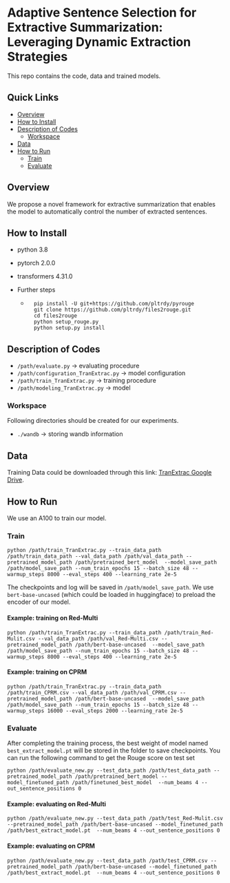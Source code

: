# Adaptive Sentence Selection for Extractive Summarization: Leveraging Dynamic Extraction Strategies

This repo contains the code, data and trained models.

## Quick Links

- [Overview](#overview)
- [How to Install](#how-to-install)
- [Description of Codes](#description-of-codes)
  - [Workspace](#workspace)
- [Data](#Data)
- [How to Run](#how-to-run)
  -  [Train](#train)
  -  [Evaluate](#evaluate)

## Overview

We propose a novel framework for extractive summarization that enables the model to automatically control the number of extracted sentences. 


## How to Install

- python 3.8

- pytorch 2.0.0

- transformers 4.31.0

- Further steps

    - ```
        pip install -U git+https://github.com/pltrdy/pyrouge
        git clone https://github.com/pltrdy/files2rouge.git     
        cd files2rouge
        python setup_rouge.py
        python setup.py install
        ```

## Description of Codes
- `/path/evaluate.py` -> evaluating procedure
- `/path/configuration_TranExtrac.py` -> model configuration
- `/path/train_TranExtrac.py` -> training procedure
- `/path/modeling_TranExtrac.py` -> model


### Workspace
Following directories should be created for our experiments.
- `./wandb` -> storing wandb information

## Data

Training Data could be downloaded through this link: [TranExtrac Google Drive](https://drive.google.com/drive/folders/1xx-9-EinBhhOdBn1TyCaRuORzDRCIqoX?usp=sharing).


## How to Run

We use an A100 to train our model.

### Train
```console
python /path/train_TranExtrac.py --train_data_path /path/train_data_path --val_data_path /path/val_data_path --pretrained_model_path /path/pretrained_bert_model  --model_save_path /path/model_save_path --num_train_epochs 15 --batch_size 48 --warmup_steps 8000 --eval_steps 400 --learning_rate 2e-5
```
The checkpoints and log will be saved in `/path/model_save_path`. We use `bert-base-uncased` (which could be loaded in huggingface) to preload the encoder of our model.
#### Example: training on Red-Multi
```console
python /path/train_TranExtrac.py --train_data_path /path/train_Red-Mulit.csv --val_data_path /path/val_Red-Multi.csv --pretrained_model_path /path/bert-base-uncased  --model_save_path /path/model_save_path --num_train_epochs 15 --batch_size 48 --warmup_steps 8000 --eval_steps 400 --learning_rate 2e-5
```

#### Example: training on CPRM

```console
python /path/train_TranExtrac.py --train_data_path /path/train_CPRM.csv --val_data_path /path/val_CPRM.csv --pretrained_model_path /path/bert-base-uncased  --model_save_path /path/model_save_path --num_train_epochs 15 --batch_size 48 --warmup_steps 16000 --eval_steps 2000 --learning_rate 2e-5
```

#### 

### Evaluate

After completing the training process, the best weight of model named `best_extract_model.pt` will be stored in the folder to save checkpoints.  You can run the following command to get the Rouge score on test set

```console
python /path/evaluate_new.py --test_data_path /path/test_data_path --pretrained_model_path /path/pretrained_bert_model --model_finetuned_path /path/finetuned_best_model  --num_beams 4 --out_sentence_positions 0
```

#### Example: evaluating on Red-Multi

```console
python /path/evaluate_new.py --test_data_path /path/test_Red-Mulit.csv --pretrained_model_path /path/bert-base-uncased --model_finetuned_path /path/best_extract_model.pt  --num_beams 4 --out_sentence_positions 0
```

#### Example: evaluating on CPRM

```console
python /path/evaluate_new.py --test_data_path /path/test_CPRM.csv --pretrained_model_path /path/bert-base-uncased --model_finetuned_path /path/best_extract_model.pt  --num_beams 4 --out_sentence_positions 0
```



